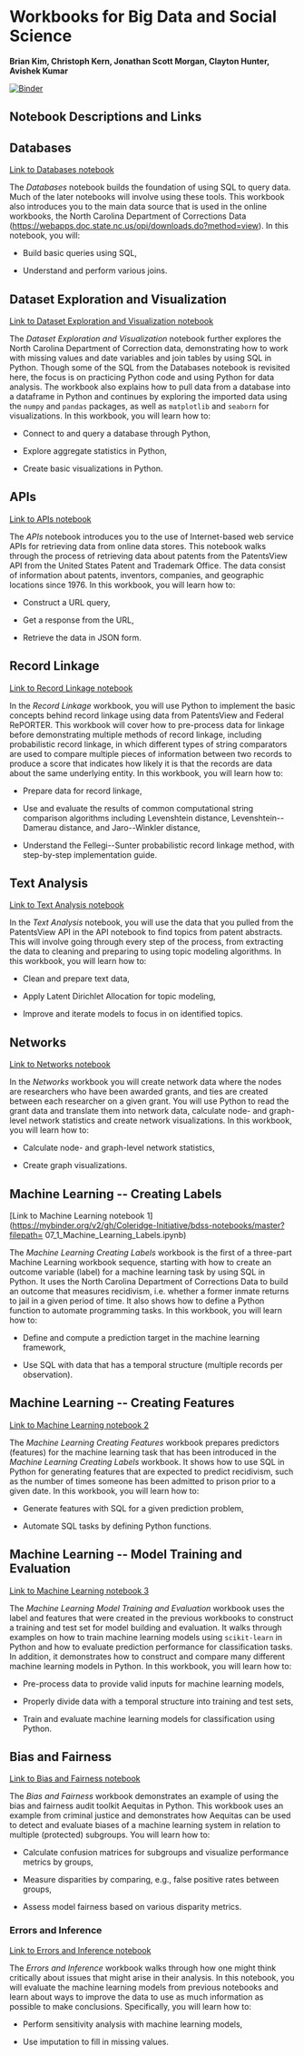 # Workbooks for Big Data and Social Science

**Brian Kim, Christoph Kern, Jonathan Scott Morgan, Clayton Hunter, Avishek Kumar**

[![Binder](https://mybinder.org/badge_logo.svg)](https://mybinder.org/v2/gh/Coleridge-Initiative/bdss-notebooks/master)

Notebook Descriptions and Links
------------

## Databases

[Link to Databases notebook](https://mybinder.org/v2/gh/Coleridge-Initiative/bdss-notebooks/master?filepath=01_Databases.ipynb)


The *Databases* notebook builds the foundation of using SQL to query data. 
Much of the later notebooks will involve using these tools. This workbook 
also introduces you to the main data source that is used in the online workbooks, 
the North Carolina Department of Corrections Data 
(<https://webapps.doc.state.nc.us/opi/downloads.do?method=view>). In this notebook, you will:

- Build basic queries using SQL,

- Understand and perform various joins. 

## Dataset Exploration and Visualization

[Link to Dataset Exploration and Visualization notebook](https://mybinder.org/v2/gh/Coleridge-Initiative/bdss-notebooks/master?filepath=02_Dataset_Exploration_and_Visualization.ipynb)

The *Dataset Exploration and Visualization* notebook further explores the 
North Carolina Department of Correction data, demonstrating how to work with 
missing values and date variables and join tables by using SQL in Python. 
Though some of the SQL from the Databases notebook is revisited here, the 
focus is on practicing Python code and using Python for data analysis. The 
workbook also explains how to pull data from a database into a dataframe 
in Python and continues by exploring the imported data using the `numpy` 
and `pandas` packages, as well as `matplotlib` and `seaborn` for 
visualizations. In this workbook, you will learn how to:

- Connect to and query a database through Python,

- Explore aggregate statistics in Python,

- Create basic visualizations in Python.

## APIs 


[Link to APIs notebook](https://mybinder.org/v2/gh/Coleridge-Initiative/bdss-notebooks/master?filepath=03_API.ipynb)

The *APIs* notebook introduces you to the use of Internet-based web service 
APIs for retrieving data from online data stores. This notebook walks through 
the process of retrieving data about patents from the PatentsView API from 
the United States Patent and Trademark Office. The data consist of information 
about patents, inventors, companies, and geographic locations since 1976. 
In this workbook, you will learn how to:

-   Construct a URL query,

-   Get a response from the URL,

-   Retrieve the data in JSON form.

## Record Linkage

[Link to Record Linkage notebook](https://mybinder.org/v2/gh/Coleridge-Initiative/bdss-notebooks/master?filepath=04_Record_Linkage.ipynb)

In the *Record Linkage* workbook, you will use Python to implement the basic
concepts behind record linkage using data from PatentsView and Federal 
RePORTER. This workbook will cover how to pre-process data for linkage before demonstrating multiple methods of record linkage, including probabilistic record linkage, 
in which different types of string comparators are used to compare multiple 
pieces of information between two records to produce a score that indicates 
how likely it is that the records are data about the same underlying entity. 
In this workbook, you will learn how to:

-   Prepare data for record linkage,

-   Use and evaluate the results of common computational string
    comparison algorithms including Levenshtein
    distance, Levenshtein--Damerau distance, and Jaro--Winkler distance,

-   Understand the Fellegi--Sunter probabilistic record linkage method,
    with step-by-step implementation guide.

## Text Analysis 

[Link to Text Analysis notebook](https://mybinder.org/v2/gh/Coleridge-Initiative/bdss-notebooks/master?filepath=05_Text_Analysis.ipynb)

In the *Text Analysis* notebook, you will use the data that you pulled from 
the PatentsView API in the API notebook to find topics from patent abstracts. 
This will involve going through every step of the process, from extracting 
the data to cleaning and preparing to using topic modeling algorithms. 
In this workbook, you will learn how to:

- Clean and prepare text data,

- Apply Latent Dirichlet Allocation for topic modeling,

- Improve and iterate models to focus in on identified topics.

## Networks

[Link to Networks notebook](https://mybinder.org/v2/gh/Coleridge-Initiative/bdss-notebooks/master?filepath=06_Networks.ipynb)

In the *Networks* workbook you will create network data where the nodes
are researchers who have been awarded grants, and ties are created
between each researcher on a given grant. You will use Python to read
the grant data and translate them into network data, calculate node- 
and graph-level network statistics and create network visualizations. 
In this workbook, you will learn how to:

-   Calculate node- and graph-level network statistics,

-   Create graph visualizations. 

## Machine Learning -- Creating Labels

[Link to Machine Learning notebook 1](https://mybinder.org/v2/gh/Coleridge-Initiative/bdss-notebooks/master?filepath=
07_1_Machine_Learning_Labels.ipynb)


The *Machine Learning Creating Labels* workbook is the first of a three-part Machine Learning workbook sequence, starting with how to create an 
outcome variable (label) for a machine learning task by using SQL in Python. 
It uses the North Carolina Department of Corrections Data to build an 
outcome that measures recidivism, i.e. whether a former inmate returns to 
jail in a given period of time. It also shows how to define a Python 
function to automate programming tasks. In this workbook, you will learn 
how to:

-   Define and compute a prediction target in the machine learning framework,

-   Use SQL with data that has a temporal structure (multiple records per observation).

## Machine Learning -- Creating Features

[Link to Machine Learning notebook 2](https://mybinder.org/v2/gh/Coleridge-Initiative/bdss-notebooks/master?filepath=07_2_Machine_Learning_Features.ipynb)

The *Machine Learning Creating Features* workbook prepares predictors 
(features) for the machine learning task that has been introduced in the 
*Machine Learning Creating Labels* workbook. It shows how to use SQL 
in Python for generating features that are expected to predict recidivism,
such as the number of times someone has been admitted to prison prior to 
a given date. In this workbook, you will learn how to:

-   Generate features with SQL for a given prediction problem,

-   Automate SQL tasks by defining Python functions.

## Machine Learning -- Model Training and Evaluation

[Link to Machine Learning notebook 3](https://mybinder.org/v2/gh/Coleridge-Initiative/bdss-notebooks/master?filepath=07_3_Machine_Learning_Models.ipynb)

The *Machine Learning Model Training and Evaluation* workbook uses the 
label and features that were created in the previous workbooks to construct 
a training and test set for model building and evaluation. It walks through examples on 
how to train machine learning models using `scikit-learn` in Python and how 
to evaluate prediction performance for classification tasks. In addition, 
it demonstrates how to construct and compare many different machine learning models in Python. In this workbook, you will learn how to:

-   Pre-process data to provide valid inputs for machine learning models,  

-   Properly divide data with a temporal structure into training and test sets,

-   Train and evaluate machine learning models for classification using Python.

## Bias and Fairness

[Link to Bias and Fairness notebook](https://mybinder.org/v2/gh/Coleridge-Initiative/bdss-notebooks/master?filepath=08_Bias_and_Fairness.ipynb)


The *Bias and Fairness* workbook demonstrates an example of using the bias and 
fairness audit toolkit Aequitas in Python. This workbook uses an example 
from criminal justice and demonstrates how Aequitas can be used to 
detect and evaluate biases of a machine learning system in relation to 
multiple (protected) subgroups. You will learn how to: 

- Calculate confusion matrices for subgroups and visualize performance metrics by groups,

- Measure disparities by comparing, e.g., false positive rates between groups,

- Assess model fairness based on various disparity metrics.

### Errors and Inference

[Link to Errors and Inference notebook](https://mybinder.org/v2/gh/Coleridge-Initiative/bdss-notebooks/master?filepath=09_Errors_and_Inference.ipynb)

The *Errors and Inference* workbook walks through how one might think critically about issues that might arise in their analysis. In this notebook, you will evaluate the machine learning models from previous notebooks and learn about ways to improve the data to use as much information as possible to make conclusions. Specifically, you will learn how to: 

- Perform sensitivity analysis with machine learning models,

- Use imputation to fill in missing values.
